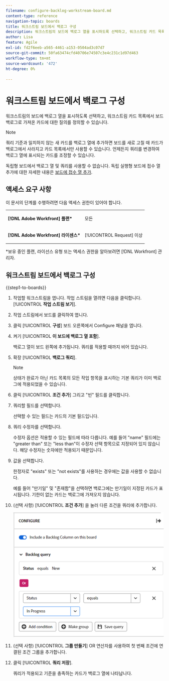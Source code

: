 ```yaml
---
filename: configure-backlog-workstream-board.md
content-type: reference
navigation-topic: boards
title: 워크스트림 보드에서 백로그 구성
description: 워크스트림의 보드에 백로그 열을 표시하도록 선택하고, 워크스트림 카드 목록에서 보드 백로그로 가져온 카드에 대한 질의를 정의할 수 있습니다.
author: Lisa
feature: Agile
exl-id: fd2f6eeb-a565-4461-a153-0504ad3c07d7
source-git-commit: 50fa63474cfd40706e74507c3e4c231c1d97d463
workflow-type: tm+mt
source-wordcount: '472'
ht-degree: 0%

---
```


# 워크스트림 보드에서 백로그 구성

워크스트림의 보드에 백로그 열을 표시하도록 선택하고, 워크스트림 카드 목록에서 보드 백로그로 가져온 카드에 대한 질의를 정의할 수 있습니다.

>[!NOTE]
>
>쿼리 기준과 일치하지 않는 새 카드를 백로그 열에 추가하면 보드를 새로 고칠 때 카드가 백로그에서 사라지고 카드 목록에서만 사용할 수 있습니다. 언제든지 쿼리를 변경하여 백로그 열에 표시되는 카드를 조정할 수 있습니다.

독립형 보드에서 백로그 열 및 쿼리를 사용할 수 없습니다. 독립 실행형 보드에 접수 열 추가에 대한 자세한 내용은 [보드에 접수 열 추가](/help/quicksilver/agile/use-boards-agile-planning-tools/add-intake-column-to-board.md).

## 액세스 요구 사항

이 문서의 단계를 수행하려면 다음 액세스 권한이 있어야 합니다.

<table style="table-layout:auto"> 
 <col> 
 </col> 
 <col> 
 </col> 
 <tbody> 
  <tr> 
   <td role="rowheader"><strong>[!DNL Adobe Workfront] 플랜*</strong></td> 
   <td> <p>모든</p> </td> 
  </tr> 
  <tr> 
   <td role="rowheader"><strong>[!DNL Adobe Workfront] 라이센스*</strong></td> 
   <td> <p>[!UICONTROL Request] 이상</p> </td> 
  </tr> 
 </tbody> 
</table>

&#42;보유 중인 플랜, 라이선스 유형 또는 액세스 권한을 알아보려면 [!DNL Workfront] 관리자.

## 워크스트림 보드에서 백로그 구성

{{step1-to-boards}}

1. 작업할 워크스트림을 엽니다. 작업 스트림을 열려면 다음을 클릭합니다. [!UICONTROL **작업 스트림 보기**].
1. 작업 스트림에서 보드를 클릭하여 엽니다.
1. 클릭 [!UICONTROL **구성**] 보드 오른쪽에서 Configure 패널을 엽니다.
1. 켜기 [!UICONTROL **이 보드에 백로그 열 포함**].

   백로그 열이 보드 왼쪽에 추가됩니다. 쿼리를 적용할 때까지 비어 있습니다.

1. 확장 [!UICONTROL **백로그 쿼리**].

   >[!NOTE]
   >
   >상태가 완료가 아닌 카드 목록의 모든 작업 항목을 표시하는 기본 쿼리가 이미 백로그에 적용되었을 수 있습니다.

1. 클릭 [!UICONTROL **조건 추가**] 그리고 &quot;빈&quot; 필드를 클릭합니다.
1. 쿼리할 필드를 선택합니다.

   선택할 수 있는 필드는 카드의 기본 필드입니다.

1. 쿼리 수정자를 선택합니다.

   수정자 옵션은 적용할 수 있는 필드에 따라 다릅니다. 예를 들어 &quot;name&quot; 필드에는 &quot;greater than&quot; 또는 &quot;less than&quot;이 수정자 선택 항목으로 지정되어 있지 않습니다. 해당 수정자는 숫자에만 적용되기 때문입니다.

1. 값을 선택합니다.

   한정자로 &quot;exists&quot; 또는 &quot;not exists&quot;를 사용하는 경우에는 값을 사용할 수 없습니다.

   예를 들어 &quot;만기일&quot; 및 &quot;존재함&quot;을 선택하면 백로그에는 만기일이 지정된 카드가 표시됩니다. 기한이 없는 카드는 백로그에 가져오지 않습니다.

1. (선택 사항) [!UICONTROL **조건 추가**] 을 눌러 다른 조건을 쿼리에 추가합니다.

   ![백로그 쿼리](assets/backlog-query-wrkstrm-board.png)

1. (선택 사항) [!UICONTROL **그룹 만들기**] OR 연산자를 사용하여 첫 번째 조건에 연결된 조건 그룹을 추가합니다.
1. 클릭 [!UICONTROL **쿼리 저장**].

   쿼리가 적용되고 기준을 충족하는 카드가 백로그 열에 나타납니다.
